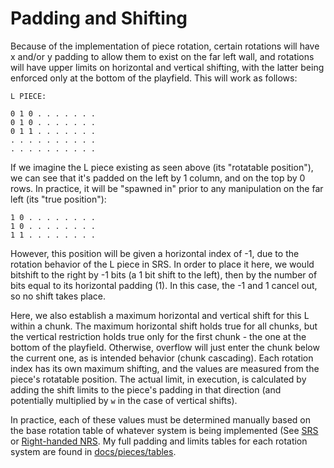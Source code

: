 # Padding and Shifting

Because of the implementation of piece rotation, certain rotations will have x and/or y padding to allow them to exist on the far left wall, and rotations will have upper limits on horizontal and vertical shifting, with the latter being enforced only at the bottom of the playfield. This will work as follows:

```
L PIECE:

0 1 0 . . . . . . .
0 1 0 . . . . . . .
0 1 1 . . . . . . .
. . . . . . . . . .
. . . . . . . . . .
```

If we imagine the L piece existing as seen above (its "rotatable position"), we can see that it's padded on the left by 1 column, and on the top by 0 rows. In practice, it will be "spawned in" prior to any manipulation on the far left (its "true position"):

```
1 0 . . . . . . . .
1 0 . . . . . . . .
1 1 . . . . . . . .
```
However, this position will be given a horizontal index of -1, due to the rotation behavior of the L piece in SRS. In order to place it here, we would bitshift to the right by -1 bits (a 1 bit shift to the left), then by the number of bits equal to its horizontal padding (1). In this case, the -1 and 1 cancel out, so no shift takes place.

Here, we also establish a maximum horizontal and vertical shift for this L within a chunk. The maximum horizontal shift holds true for all chunks, but the vertical restriction holds true only for the first chunk - the one at the bottom of the playfield. Otherwise, overflow will just enter the chunk below the current one, as is intended behavior (chunk cascading). Each rotation index has its own maximum shifting, and the values are measured from the piece's rotatable position. The actual limit, in execution, is calculated by adding the shift limits to the piece's padding in that direction (and potentially multiplied by `w` in the case of vertical shifts).

In practice, each of these values must be determined manually based on the base rotation table of whatever system is being implemented (See [SRS](https://tetris.wiki/Super_Rotation_System) or [Right-handed NRS](https://tetris.wiki/Nintendo_Rotation_System#Right-handed). My full padding and limits tables for each rotation system are found in [docs/pieces/tables](https://github.com/professor-l/tetris-bitboard/tree/main/docs/pieces/tables).

